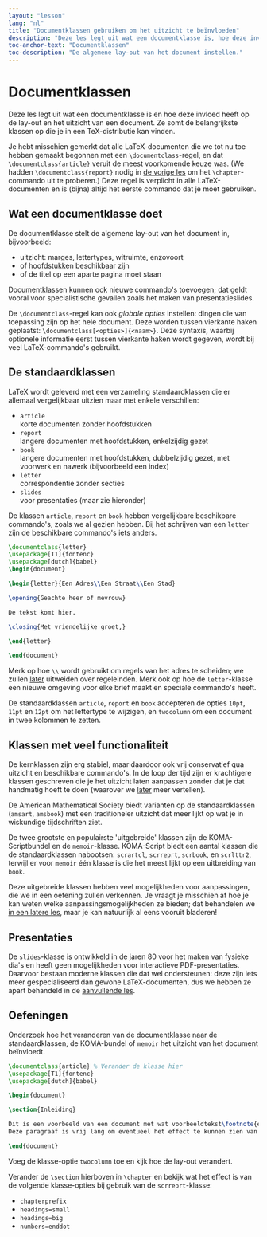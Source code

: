 ```yaml
---
layout: "lesson"
lang: "nl"
title: "Documentklassen gebruiken om het uitzicht te beïnvloeden"
description: "Deze les legt uit wat een documentklasse is, hoe deze invloed heeft op de lay-out van een document, en somt de belangrijkste klassen op die je in een TeX-distributie kan vinden."
toc-anchor-text: "Documentklassen"
toc-description: "De algemene lay-out van het document instellen."
---
```


# Documentklassen

<span
  class="summary">Deze les legt uit wat een documentklasse is en hoe deze invloed heeft op de lay-out en het uitzicht van een document. Ze somt de belangrijkste klassen op die je in een TeX-distributie kan vinden.</span>

Je hebt misschien gemerkt dat alle LaTeX-documenten die we tot nu toe hebben gemaakt begonnen met een `\documentclass`-regel, en dat `\documentclass{article}` veruit de meest voorkomende keuze was.
(We hadden `\documentclass{report}` nodig in [de vorige les](lesson-04) om het `\chapter`-commando uit te proberen.)
Deze regel is verplicht in alle LaTeX-documenten en is (bijna) altijd het eerste commando dat je moet gebruiken.

## Wat een documentklasse doet

De documentklasse stelt de algemene lay-out van het document in, bijvoorbeeld:

- uitzicht: marges, lettertypes, witruimte, enzovoort
- of hoofdstukken beschikbaar zijn
- of de titel op een aparte pagina moet staan

Documentklassen kunnen ook nieuwe commando's toevoegen;
dat geldt vooral voor specialistische gevallen zoals het maken van presentatieslides.

De `\documentclass`-regel kan ook _globale opties_ instellen: dingen die van toepassing zijn op het hele document.
Deze worden tussen vierkante haken geplaatst: `\documentclass[<opties>]{<naam>}`.
Deze syntaxis, waarbij optionele informatie eerst tussen vierkante haken wordt gegeven, wordt bij veel LaTeX-commando's gebruikt.

## De standaardklassen

LaTeX wordt geleverd met een verzameling standaardklassen die er allemaal vergelijkbaar uitzien maar met enkele verschillen:

- `article`  
  korte documenten zonder hoofdstukken
- `report`  
  langere documenten met hoofdstukken, enkelzijdig gezet
- `book`  
  langere documenten met hoofdstukken, dubbelzijdig gezet, met voorwerk en
  nawerk (bijvoorbeeld een index)
- `letter`  
  correspondentie zonder secties
- `slides`  
  voor presentaties (maar zie hieronder)

De klassen `article`, `report` en `book` hebben vergelijkbare beschikbare commando's, zoals we al gezien hebben.
Bij het schrijven van een `letter` zijn de beschikbare commando's iets anders.

```latex
\documentclass{letter}
\usepackage[T1]{fontenc}
\usepackage[dutch]{babel}
\begin{document}

\begin{letter}{Een Adres\\Een Straat\\Een Stad}

\opening{Geachte heer of mevrouw}

De tekst komt hier.

\closing{Met vriendelijke groet,}

\end{letter}

\end{document}
```

Merk op hoe ``\\`` wordt gebruikt om regels van het adres te scheiden;
we zullen [later](lesson-11) uitweiden over regeleinden.
Merk ook op hoe de `letter`-klasse een nieuwe omgeving voor elke brief maakt en speciale commando's heeft.

De standaardklassen `article`, `report` en `book` accepteren de opties `10pt`,
`11pt` en `12pt` om het lettertype te wijzigen, en `twocolumn` om een document in twee kolommen te zetten.

## Klassen met veel functionaliteit

De kernklassen zijn erg stabiel, maar daardoor ook vrij
conservatief qua uitzicht en beschikbare commando's.
In de loop der tijd zijn er krachtigere klassen geschreven die je het uitzicht laten aanpassen zonder dat je dat handmatig hoeft te doen (waarover we [later](lesson-11) meer vertellen).

De American Mathematical Society biedt varianten op de standaardklassen (`amsart`, `amsbook`) met een traditioneler uitzicht dat meer lijkt op wat je in wiskundige tijdschriften ziet.

De twee grootste en populairste 'uitgebreide' klassen zijn de KOMA-Scriptbundel en de `memoir`-klasse.
KOMA-Script biedt een aantal klassen die de standaardklassen nabootsen: `scrartcl`, `scrreprt`, `scrbook`, en `scrlttr2`, terwijl er voor `memoir` één klasse is die het meest lijkt op een uitbreiding van `book`.

Deze uitgebreide klassen hebben veel mogelijkheden voor aanpassingen, die we in een oefening zullen verkennen.
Je vraagt je misschien af hoe je kan weten welke aanpassingsmogelijkheden ze bieden;
dat behandelen we [in een latere les](lesson-16), maar je kan natuurlijk al eens vooruit bladeren!

## Presentaties

De `slides`-klasse is ontwikkeld in de jaren 80 voor het maken van fysieke dia's en heeft geen mogelijkheden voor interactieve PDF-presentaties.
Daarvoor bestaan moderne klassen die dat wel ondersteunen: deze zijn iets meer
gespecialiseerd dan gewone LaTeX-documenten, dus we hebben ze apart behandeld in de [aanvullende les](more-05).

## Oefeningen

Onderzoek hoe het veranderen van de documentklasse naar de standaardklassen, de KOMA-bundel of `memoir` het uitzicht van het document beïnvloedt.

```latex
\documentclass{article} % Verander de klasse hier
\usepackage[T1]{fontenc}
\usepackage[dutch]{babel}

\begin{document}

\section{Inleiding}

Dit is een voorbeeld van een document met wat voorbeeldtekst\footnote{en een voetnoot}.
Deze paragraaf is vrij lang om eventueel het effect te kunnen zien van het gebruik van twee kolommen in het document.

\end{document}
```

Voeg de klasse-optie `twocolumn` toe en kijk hoe de lay-out verandert.

Verander de `\section` hierboven in `\chapter` en bekijk wat het effect is van de
volgende klasse-opties bij gebruik van de `scrreprt`-klasse:

- `chapterprefix`
- `headings=small`
- `headings=big`
- `numbers=enddot`
